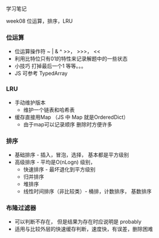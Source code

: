 学习笔记

week08 位运算，排序，LRU


### 位运算
+ 位运算操作符  ~ | & ^  >>，   >>>，   << 
+ 利用比特位只有01的特性来记录解题中的一些状态
+ 小技巧 打掉最后一个1 等等。。。
+ JS 可参考 TypedArray


### LRU
+ 手动维护版本
    + 维护一个链表和哈希表
+ 缓存直接用Map （JS 中 Map 就是OrderedDict）
    + 由于map可以记录顺序 删除时方便许多

### 排序
+ 基础排序 - 插入，冒泡，选择， 基本都是平方级别
+ 高级排序 - 平均是O(nLogn) 级别，
    + 快速排序 - 最坏退化到平方级别
    + 归并排序
    + 堆排序
    + 线性时间排序（非比较类）- 桶排，计数排序， 基数排序

### 布隆过滤器
+ 可以判断不存在， 但是结果为存在时应说明是 probably
+ 适用与比较外层的快速缓存判断，速度快，有误差，删除困难